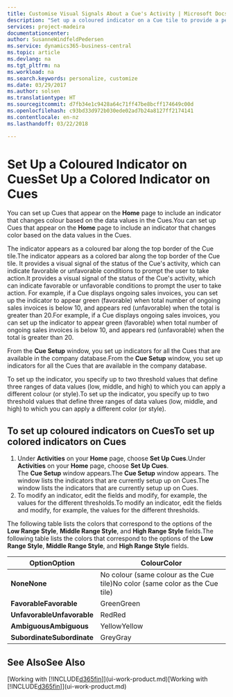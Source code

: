 ```yaml
---
title: Customise Visual Signals About a Cue's Activity | Microsoft Docs
description: "Set up a coloured indicator on a Cue tile to provide a personalised visual signal of the Cue’s activity."
services: project-madeira
documentationcenter: 
author: SusanneWindfeldPedersen
ms.service: dynamics365-business-central
ms.topic: article
ms.devlang: na
ms.tgt_pltfrm: na
ms.workload: na
ms.search.keywords: personalize, customize
ms.date: 03/29/2017
ms.author: solsen
ms.translationtype: HT
ms.sourcegitcommit: d7fb34e1c9428a64c71ff47be8bcff174649c00d
ms.openlocfilehash: c93bd33d972b030ede02ad7b24a8127ff2174141
ms.contentlocale: en-nz
ms.lasthandoff: 03/22/2018

---
```

# <a name="set-up-a-colored-indicator-on-cues"></a><span data-ttu-id="53b09-103">Set Up a Coloured Indicator on Cues</span><span class="sxs-lookup"><span data-stu-id="53b09-103">Set Up a Colored Indicator on Cues</span></span>
<span data-ttu-id="53b09-104">You can set up Cues that appear on the **Home** page to include an indicator that changes colour based on the data values in the Cues.</span><span class="sxs-lookup"><span data-stu-id="53b09-104">You can set up Cues that appear on the **Home** page to include an indicator that changes color based on the data values in the Cues.</span></span>

<span data-ttu-id="53b09-105">The indicator appears as a coloured bar along the top border of the Cue tile.</span><span class="sxs-lookup"><span data-stu-id="53b09-105">The indicator appears as a colored bar along the top border of the Cue tile.</span></span> <span data-ttu-id="53b09-106">It provides a visual signal of the status of the Cue's activity, which can indicate favorable or unfavorable conditions to prompt the user to take action.</span><span class="sxs-lookup"><span data-stu-id="53b09-106">It provides a visual signal of the status of the Cue's activity, which can indicate favorable or unfavorable conditions to prompt the user to take action.</span></span> <span data-ttu-id="53b09-107">For example, if a Cue displays ongoing sales invoices, you can set up the indicator to appear green (favorable) when total number of ongoing sales invoices is below 10, and appears red (unfavorable) when the total is greater than 20.</span><span class="sxs-lookup"><span data-stu-id="53b09-107">For example, if a Cue displays ongoing sales invoices, you can set up the indicator to appear green (favorable) when total number of ongoing sales invoices is below 10, and appears red (unfavorable) when the total is greater than 20.</span></span>

<span data-ttu-id="53b09-108">From the **Cue Setup** window, you set up indicators for all the Cues that are available in the company database.</span><span class="sxs-lookup"><span data-stu-id="53b09-108">From the **Cue Setup** window, you set up indicators for all the Cues that are available in the company database.</span></span>

<span data-ttu-id="53b09-109">To set up the indicator, you specify up to two threshold values that define three ranges of data values (low, middle, and high) to which you can apply a different colour (or style).</span><span class="sxs-lookup"><span data-stu-id="53b09-109">To set up the indicator, you specify up to two threshold values that define three ranges of data values (low, middle, and high) to which you can apply a different color (or style).</span></span>

## <a name="to-set-up-colored-indicators-on-cues"></a><span data-ttu-id="53b09-110">To set up coloured indicators on Cues</span><span class="sxs-lookup"><span data-stu-id="53b09-110">To set up colored indicators on Cues</span></span>
1. <span data-ttu-id="53b09-111">Under **Activities** on your **Home** page, choose **Set Up Cues**.</span><span class="sxs-lookup"><span data-stu-id="53b09-111">Under **Activities** on your **Home** page, choose **Set Up Cues**.</span></span>  
   <span data-ttu-id="53b09-112">The **Cue Setup** window appears.</span><span class="sxs-lookup"><span data-stu-id="53b09-112">The **Cue Setup** window appears.</span></span> <span data-ttu-id="53b09-113">The window lists the indicators that are currently setup up on Cues.</span><span class="sxs-lookup"><span data-stu-id="53b09-113">The window lists the indicators that are currently setup up on Cues.</span></span>
2. <span data-ttu-id="53b09-114">To modify an indicator, edit the fields and modify, for example, the values for the different thresholds.</span><span class="sxs-lookup"><span data-stu-id="53b09-114">To modify an indicator, edit the fields and modify, for example, the values for the different thresholds.</span></span>  

<span data-ttu-id="53b09-115">The following table lists the colors that correspond to the options of the **Low Range Style**, **Middle Range Style**, and **High Range Style** fields.</span><span class="sxs-lookup"><span data-stu-id="53b09-115">The following table lists the colors that correspond to the options of the **Low Range Style**, **Middle Range Style**, and **High Range Style** fields.</span></span>

| <span data-ttu-id="53b09-116">Option</span><span class="sxs-lookup"><span data-stu-id="53b09-116">Option</span></span> | <span data-ttu-id="53b09-117">Colour</span><span class="sxs-lookup"><span data-stu-id="53b09-117">Color</span></span> |
| --- | --- |
| <span data-ttu-id="53b09-118">**None**</span><span class="sxs-lookup"><span data-stu-id="53b09-118">**None**</span></span> |<span data-ttu-id="53b09-119">No colour (same colour as the Cue tile)</span><span class="sxs-lookup"><span data-stu-id="53b09-119">No color (same color as the Cue tile)</span></span>|
| <span data-ttu-id="53b09-120">**Favorable**</span><span class="sxs-lookup"><span data-stu-id="53b09-120">**Favorable**</span></span> |<span data-ttu-id="53b09-121">Green</span><span class="sxs-lookup"><span data-stu-id="53b09-121">Green</span></span> |
| <span data-ttu-id="53b09-122">**Unfavorable**</span><span class="sxs-lookup"><span data-stu-id="53b09-122">**Unfavorable**</span></span> |<span data-ttu-id="53b09-123">Red</span><span class="sxs-lookup"><span data-stu-id="53b09-123">Red</span></span> |
| <span data-ttu-id="53b09-124">**Ambiguous**</span><span class="sxs-lookup"><span data-stu-id="53b09-124">**Ambiguous**</span></span> |<span data-ttu-id="53b09-125">Yellow</span><span class="sxs-lookup"><span data-stu-id="53b09-125">Yellow</span></span> |
| <span data-ttu-id="53b09-126">**Subordinate**</span><span class="sxs-lookup"><span data-stu-id="53b09-126">**Subordinate**</span></span> |<span data-ttu-id="53b09-127">Grey</span><span class="sxs-lookup"><span data-stu-id="53b09-127">Gray</span></span> |

## <a name="see-also"></a><span data-ttu-id="53b09-128">See Also</span><span class="sxs-lookup"><span data-stu-id="53b09-128">See Also</span></span>
<span data-ttu-id="53b09-129">[Working with [!INCLUDE[d365fin](includes/d365fin_md.md)]](ui-work-product.md)</span><span class="sxs-lookup"><span data-stu-id="53b09-129">[Working with [!INCLUDE[d365fin](includes/d365fin_md.md)]](ui-work-product.md)</span></span>

